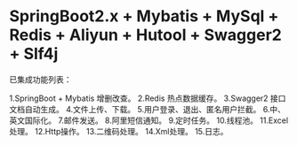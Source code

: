 # SpringBoot2.x + Mybatis + MySql + Redis + Aliyun + Hutool + Swagger2 + Slf4j

已集成功能列表：

1.SpringBoot + Mybatis 增删改查。
2.Redis 热点数据缓存。
3.Swagger2 接口文档自动生成。
4.文件上传、下载。
5.用户登录、退出、匿名用户拦截。
6.中、英文国际化。
7.邮件发送。
8.阿里短信通知。
9.定时任务。
10.线程池。
11.Excel处理。
12.Http操作。
13.二维码处理。
14.Xml处理。
15.日志。

